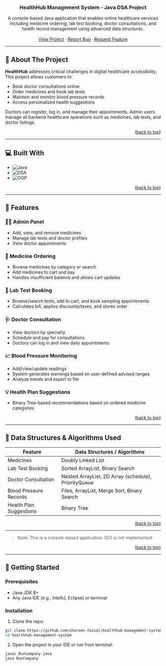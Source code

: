 <a id="readme-top"></a>

<div align="center">

  <h3 align="center">HealthHub Management System - Java DSA Project</h3>

  <p align="center">
    A console-based Java application that enables online healthcare services including medicine ordering, lab test booking, doctor consultations, and health record management using advanced data structures.
    <br />
    <br />
    <a href="https://github.com/shareen-faisal/healthhub-management-system">View Project</a>
    ·
    <a href="https://github.com/shareen-faisal/healthhub-management-system/issues">Report Bug</a>
    ·
    <a href="https://github.com/shareen-faisal/healthhub-management-system/pulls">Request Feature</a>
  </p>
</div>

---

## 🧠 About The Project

**HealthHub** addresses critical challenges in digital healthcare accessibility. This project allows customers to:
- Book doctor consultations online
- Order medicines and book lab tests
- Maintain and monitor blood pressure records
- Access personalized health suggestions

Doctors can register, log in, and manage their appointments. Admin users manage all backend healthcare operations such as medicines, lab tests, and doctor listings.

<p align="right">(<a href="#readme-top">back to top</a>)</p>

---

## 💻 Built With

- ![Java](https://img.shields.io/badge/Java-ED8B00?style=for-the-badge&logo=java&logoColor=white)
- ![DSA](https://img.shields.io/badge/Data%20Structures-Implemented-006400?style=for-the-badge)
- ![OOP](https://img.shields.io/badge/Object%20Oriented-Programming-008080?style=for-the-badge)

<p align="right">(<a href="#readme-top">back to top</a>)</p>

---

## 🚀 Features

### 👨‍⚕️ Admin Panel
- Add, view, and remove medicines
- Manage lab tests and doctor profiles
- View doctor appointments

### 💊 Medicine Ordering
- Browse medicines by category or search
- Add medicines to cart and pay
- Handles insufficient balance and allows cart updates

### 🧪 Lab Test Booking
- Browse/search tests, add to cart, and book sampling appointments
- Calculates bill, applies discounts/taxes, and stores order

### 🩺 Doctor Consultation
- View doctors by specialty
- Schedule and pay for consultations
- Doctors can log in and view daily appointments

### 📈 Blood Pressure Monitoring
- Add/view/update readings
- System generates warnings based on user-defined advised ranges
- Analyze trends and export to file

### 💡 Health Plan Suggestions
- Binary Tree-based recommendations based on ordered medicine categories

<p align="right">(<a href="#readme-top">back to top</a>)</p>

---

## 🧮 Data Structures & Algorithms Used

| Feature                    | Data Structures / Algorithms                      |
|----------------------------|---------------------------------------------------|
| Medicines                  | Doubly Linked List                                |
| Lab Test Booking           | Sorted ArrayList, Binary Search                   |
| Doctor Consultation        | Nested ArrayList, 2D Array (schedule), PriorityQueue |
| Blood Pressure Records     | Files, ArrayList, Merge Sort, Binary Search       |
| Health Plan Suggestions    | Binary Tree                                       |

<p align="right">(<a href="#readme-top">back to top</a>)</p>

---


> Note: This is a console-based application. GUI is not implemented.

<p align="right">(<a href="#readme-top">back to top</a>)</p>

---

## 🔧 Getting Started

### Prerequisites

- Java JDK 8+
- Any Java IDE (e.g., IntelliJ, Eclipse) or terminal

### Installation

1. Clone the repo:

```bash
git clone https://github.com/shareen-faisal/healthhub-management-system.git
cd healthhub-management-system
```
2. Open the project in your IDE or run from terminal:

```bash
javac RunCompany.java
java RunCompany
```
